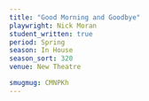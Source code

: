 ```yaml
---
title: "Good Morning and Goodbye"
playwright: Nick Moran
student_written: true
period: Spring
season: In House
season_sort: 320
venue: New Theatre

smugmug: CMNPKh
---
```


